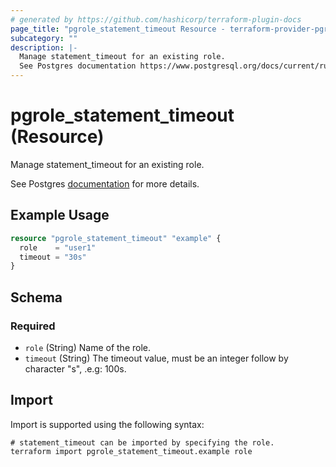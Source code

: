```yaml
---
# generated by https://github.com/hashicorp/terraform-plugin-docs
page_title: "pgrole_statement_timeout Resource - terraform-provider-pgrole"
subcategory: ""
description: |-
  Manage statement_timeout for an existing role.
  See Postgres documentation https://www.postgresql.org/docs/current/runtime-config-client.html#GUC-STATEMENT-TIMEOUT for more details.
---
```


# pgrole_statement_timeout (Resource)

Manage statement_timeout for an existing role.

See Postgres [documentation](https://www.postgresql.org/docs/current/runtime-config-client.html#GUC-STATEMENT-TIMEOUT) for more details.

## Example Usage

```terraform
resource "pgrole_statement_timeout" "example" {
  role    = "user1"
  timeout = "30s"
}
```

<!-- schema generated by tfplugindocs -->
## Schema

### Required

- `role` (String) Name of the role.
- `timeout` (String) The timeout value, must be an integer follow by character "s", .e.g: 100s.

## Import

Import is supported using the following syntax:

```shell
# statement_timeout can be imported by specifying the role.
terraform import pgrole_statement_timeout.example role
```
